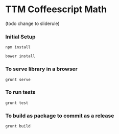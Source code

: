 # TTM Coffeescript Math

(todo change to sliderule)
### Initial Setup

    npm install

    bower install

### To serve library in a browser

    grunt serve

### To run tests

    grunt test

### To build as package to commit as a release

    grunt build
